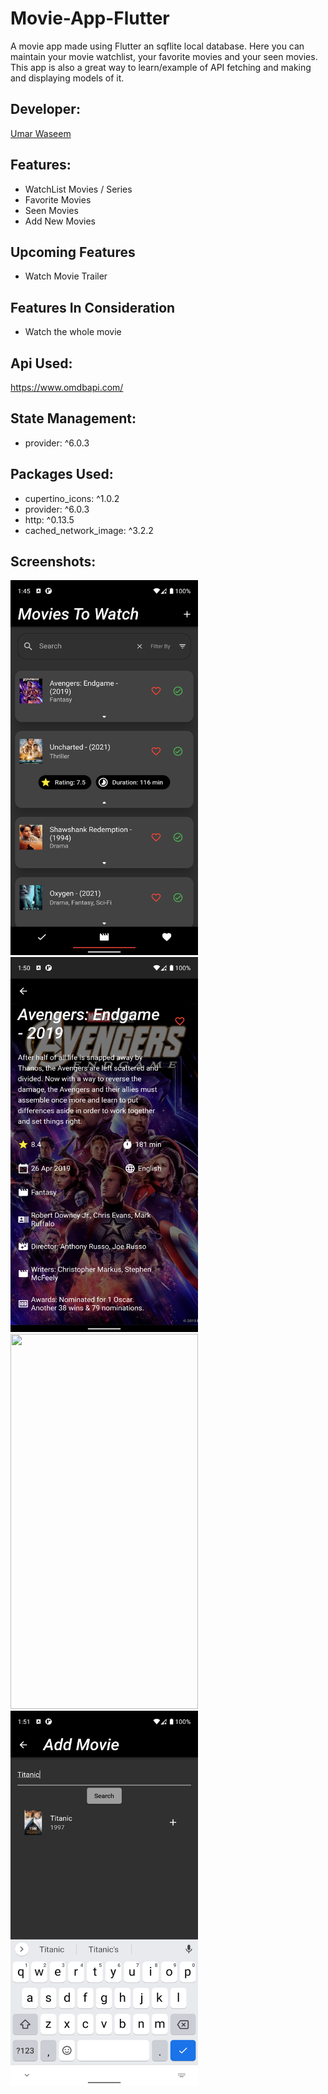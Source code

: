 # Movie-App-Flutter

A movie app made using Flutter an sqflite local database. Here you can maintain your movie watchlist, your favorite movies and your seen movies.
This app is also a great way to learn/example of API fetching and making and displaying models of it.

## Developer:

<a href="https://github.com/Umar-Waseem">Umar Waseem</a>

## Features:
- WatchList Movies / Series
- Favorite Movies
- Seen Movies
- Add New Movies

## Upcoming Features
- Watch Movie Trailer

## Features In Consideration
- Watch the whole movie

## Api Used:
https://www.omdbapi.com/

## State Management:

- provider: ^6.0.3

## Packages Used:

- cupertino_icons: ^1.0.2
- provider: ^6.0.3
- http: ^0.13.5
- cached_network_image: ^3.2.2

## Screenshots:
<p>
<img src="1.png" height=600 width=300>
<img src="2.png" height=600 width=300>
<img src="3.png" height=600 width=300>
<img src="4.png" height=600 width=300>

</p>

